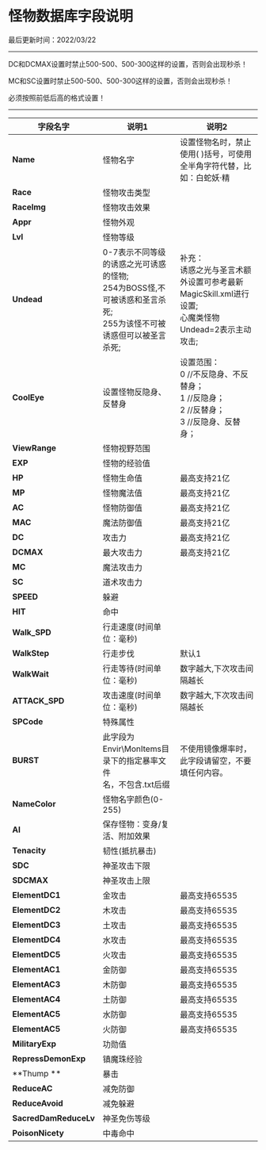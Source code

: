 # 怪物数据库字段说明

最后更新时间：2022/03/22

***
DC和DCMAX设置时禁止500-500、500-300这样的设置，否则会出现秒杀！ 

MC和SC设置时禁止500-500、500-300这样的设置，否则会出现秒杀！

必须按照前低后高的格式设置！
***

| **字段名字**              | **说明1**                                                                          | **说明2**                                                                               |
|-----------------------|----------------------------------------------------------------------------------|---------------------------------------------------------------------------------------|
| **Name**              | 怪物名字                                                                             | 设置怪物名时，禁止使用( )括号，可使用全半角字符代替，比如：白蛇妖·精                                                  |
| **Race**              | 怪物攻击类型                                                                           | &nbsp;                                                                                |
| **Racelmg**           | 怪物攻击效果                                                                           | &nbsp;                                                                                |
| **Appr**              | 怪物外观                                                                             | &nbsp;                                                                                |
| **Lvl**               | 怪物等级                                                                             | &nbsp;                                                                                |
| **Undead**            | 0-7表示不同等级的诱惑之光可诱惑的怪物;<br>      254为BOSS怪,不可被诱惑和圣言杀死;<br>    255为该怪不可被诱惑但可以被圣言杀死; | 补充：<br>      诱惑之光与圣言术额外设置可参考最新MagicSkill.xml进行设置;<br>    心魔类怪物Undead=2表示主动攻击;         |
| **CoolEye**           | 设置怪物反隐身、反替身                                                                      | 设置范围：<br>      0 //不反隐身、不反替身；<br>      1 //反隐身；<br>      2 //反替身；<br>    3 //反隐身、反替身； |
| **ViewRange**         | 怪物视野范围                                                                           | &nbsp;                                                                                |
| **EXP**               | 怪物的经验值                                                                           | &nbsp;                                                                                |
| **HP**                | 怪物生命值                                                                            | 最高支持21亿                                                                               |
| **MP**                | 怪物魔法值                                                                            | 最高支持21亿                                                                               |
| **AC**                | 怪物防御值                                                                            | 最高支持21亿                                                                               |
| **MAC**               | 魔法防御值                                                                            | 最高支持21亿                                                                               |
| **DC**                | 攻击力                                                                              | 最高支持21亿                                                                               |
| **DCMAX**             | 最大攻击力                                                                            | 最高支持21亿                                                                               |
| **MC**                | 魔法攻击力                                                                            | &nbsp;                                                                                |
| **SC**                | 道术攻击力                                                                            | &nbsp;                                                                                |
| **SPEED**             | 躲避                                                                               | &nbsp;                                                                                |
| **HIT**               | 命中                                                                               | &nbsp;                                                                                |
| **Walk_SPD**          | 行走速度(时间单位：毫秒)                                                                    | &nbsp;                                                                                |
| **WalkStep**          | 行走步伐                                                                             | 默认1                                                                                   |
| **WalkWait**          | 行走等待(时间单位：毫秒)                                                                    | 数字越大,下次攻击间隔越长                                                                         |
| **ATTACK_SPD**        | 攻击速度(时间单位：毫秒)                                                                    | 数字越大,下次攻击间隔越长                                                                         |
| **SPCode**            | 特殊属性                                                                             | &nbsp;                                                                                |
| **BURST**             | 此字段为Envir\MonItems目录下的指定暴率文件<br>名，不包含.txt后缀                                      | 不使用镜像爆率时，此字段请留空，不要填任何内容。                                                              |
| **NameColor**         | 怪物名字颜色(0-255)                                                                    | &nbsp;                                                                                |
| **AI**                | 保存怪物：变身/复活、附加效果                                                                  | &nbsp;                                                                                |
| **Tenacity**          | 韧性(抵抗暴击)                                                                         | &nbsp;                                                                                |
| **SDC**               | 神圣攻击下限                                                                           | &nbsp;                                                                                |
| **SDCMAX**            | 神圣攻击上限                                                                           | &nbsp;                                                                                |
| **ElementDC1**        | 金攻击                                                                              | 最高支持65535                                                                             |
| **ElementDC2**        | 木攻击                                                                              | 最高支持65535                                                                             |
| **ElementDC3**        | 土攻击                                                                              | 最高支持65535                                                                             |
| **ElementDC4**        | 水攻击                                                                              | 最高支持65535                                                                             |
| **ElementDC5**        | 火攻击                                                                              | 最高支持65535                                                                             |
| **ElementAC1**        | 金防御                                                                              | 最高支持65535                                                                             |
| **ElementAC3**        | 木防御                                                                              | 最高支持65535                                                                             |
| **ElementAC4**        | 土防御                                                                              | 最高支持65535                                                                             |
| **ElementAC5**        | 水防御                                                                              | 最高支持65535                                                                             |
| **ElementAC5**        | 火防御                                                                              | 最高支持65535                                                                             |
| **MilitaryExp**       | 功勋值                                                                              | &nbsp;                                                                                |
| **RepressDemonExp**   | 镇魔珠经验                                                                            | &nbsp;                                                                                |
| **Thump **            | 暴击                                                                               | &nbsp;                                                                                |
| **ReduceAC**          | 减免防御                                                                             | &nbsp;                                                                                |
| **ReduceAvoid**       | 减免躲避                                                                             | &nbsp;                                                                                |
| **SacredDamReduceLv** | 神圣免伤等级                                                                           | &nbsp;                                                                                |
| **PoisonNicety**      | 中毒命中                                                                             | &nbsp;                                                                                |
